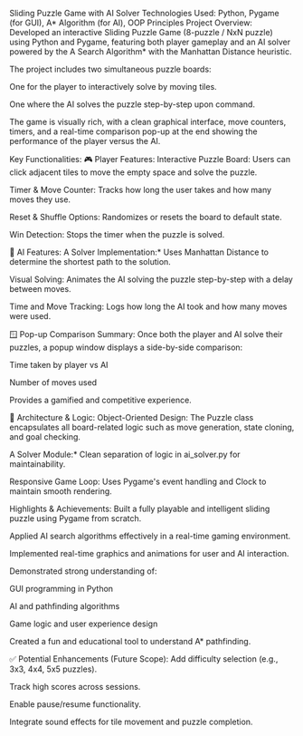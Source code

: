 Sliding Puzzle Game with AI Solver
Technologies Used: Python, Pygame (for GUI), A* Algorithm (for AI), OOP Principles
Project Overview: Developed an interactive Sliding Puzzle Game (8-puzzle / NxN puzzle) using Python and Pygame, featuring both player gameplay and an AI solver powered by the A Search Algorithm* with the Manhattan Distance heuristic.

The project includes two simultaneous puzzle boards:

One for the player to interactively solve by moving tiles.

One where the AI solves the puzzle step-by-step upon command.

The game is visually rich, with a clean graphical interface, move counters, timers, and a real-time comparison pop-up at the end showing the performance of the player versus the AI.

Key Functionalities: 🎮 Player Features: Interactive Puzzle Board: Users can click adjacent tiles to move the empty space and solve the puzzle.

Timer & Move Counter: Tracks how long the user takes and how many moves they use.

Reset & Shuffle Options: Randomizes or resets the board to default state.

Win Detection: Stops the timer when the puzzle is solved.

🧠 AI Features: A Solver Implementation:* Uses Manhattan Distance to determine the shortest path to the solution.

Visual Solving: Animates the AI solving the puzzle step-by-step with a delay between moves.

Time and Move Tracking: Logs how long the AI took and how many moves were used.

🪟 Pop-up Comparison Summary: Once both the player and AI solve their puzzles, a popup window displays a side-by-side comparison:

Time taken by player vs AI

Number of moves used

Provides a gamified and competitive experience.

🧱 Architecture & Logic: Object-Oriented Design: The Puzzle class encapsulates all board-related logic such as move generation, state cloning, and goal checking.

A Solver Module:* Clean separation of logic in ai_solver.py for maintainability.

Responsive Game Loop: Uses Pygame's event handling and Clock to maintain smooth rendering.

Highlights & Achievements: Built a fully playable and intelligent sliding puzzle using Pygame from scratch.

Applied AI search algorithms effectively in a real-time gaming environment.

Implemented real-time graphics and animations for user and AI interaction.

Demonstrated strong understanding of:

GUI programming in Python

AI and pathfinding algorithms

Game logic and user experience design

Created a fun and educational tool to understand A* pathfinding.

✅ Potential Enhancements (Future Scope): Add difficulty selection (e.g., 3x3, 4x4, 5x5 puzzles).

Track high scores across sessions.

Enable pause/resume functionality.

Integrate sound effects for tile movement and puzzle completion.
